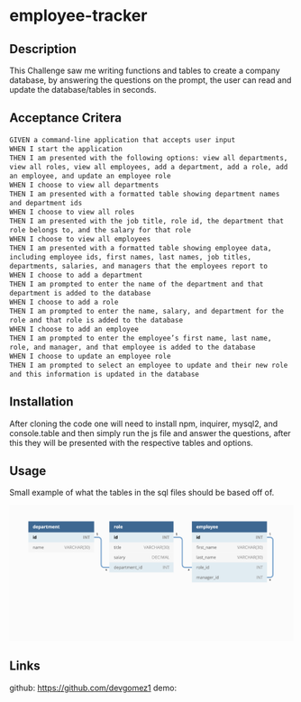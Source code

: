# employee-tracker

## Description

This Challenge saw me writing functions and tables to create a company database, by answering the questions on the prompt, the user can read and update the database/tables  in seconds. 

## Acceptance Critera 

```
GIVEN a command-line application that accepts user input
WHEN I start the application
THEN I am presented with the following options: view all departments, view all roles, view all employees, add a department, add a role, add an employee, and update an employee role
WHEN I choose to view all departments
THEN I am presented with a formatted table showing department names and department ids
WHEN I choose to view all roles
THEN I am presented with the job title, role id, the department that role belongs to, and the salary for that role
WHEN I choose to view all employees
THEN I am presented with a formatted table showing employee data, including employee ids, first names, last names, job titles, departments, salaries, and managers that the employees report to
WHEN I choose to add a department
THEN I am prompted to enter the name of the department and that department is added to the database
WHEN I choose to add a role
THEN I am prompted to enter the name, salary, and department for the role and that role is added to the database
WHEN I choose to add an employee
THEN I am prompted to enter the employee’s first name, last name, role, and manager, and that employee is added to the database
WHEN I choose to update an employee role
THEN I am prompted to select an employee to update and their new role and this information is updated in the database
```

## Installation

After cloning the code one will need to install npm, inquirer, mysql2, and console.table and then simply run the js file and answer the questions, after this they will be presented with the respective tables and options.

## Usage

Small example of what the tables in the sql files should be based off of. 

![example](./images/12-sql-homework-demo-01.png)


## Links 

github: https://github.com/devgomez1
demo: 